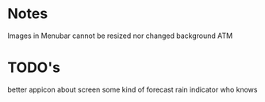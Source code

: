 #  Notes
Images in Menubar cannot be resized nor changed background ATM 

# TODO's
better appicon
about screen
some kind of forecast
rain indicator
who knows
